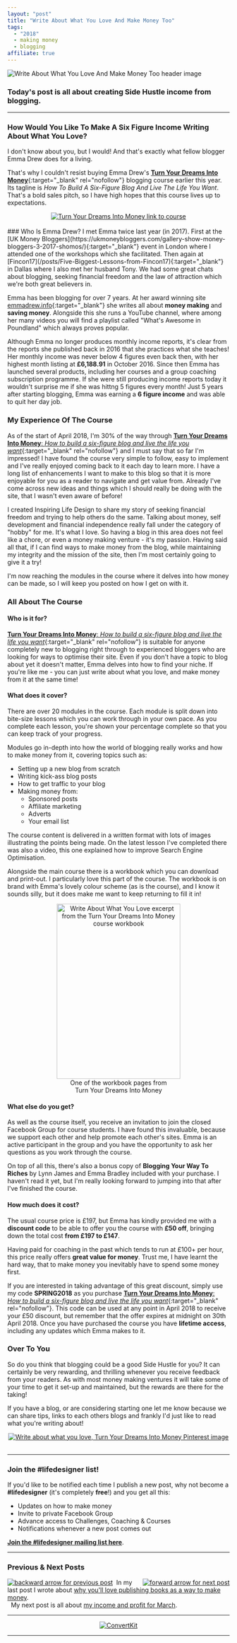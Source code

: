 ```yaml
---
layout: "post"
title: "Write About What You Love And Make Money Too"
tags:
  - "2018"
  - making money
  - blogging
affiliate: true
---
```

![Write About What You Love And Make Money Too header image](/i/2018/write-about-what-you-love-and-make-money-too.jpg)

### Today's post is all about creating Side Hustle income from blogging. 
***  

### How Would You Like To Make A Six Figure Income Writing About What You Love?
I don't know about you, but I would! And that's exactly what fellow blogger Emma Drew does for a living.

That's why I couldn't resist buying Emma Drew's [**Turn Your Dreams Into Money**](http://bit.ly/turnyourdreamsintomoney){:target="_blank" rel="nofollow"} blogging course earlier this year. Its tagline is *How To Build A Six-Figure Blog And Live The Life You Want*. That's a bold sales pitch, so I have high hopes that this course lives up to expectations. 
<br>
<!-- START ADVERTISER: Turn Your Dreams Into Money -->
<center>
<a href="http://bit.ly/turnyourdreamsintomoney" target="_blank"><img src='/aff/turn-your-dreams-into-money-728x90.png' alt='Turn Your Dreams Into Money link to course' /></a>
</center>
<!-- END ADVERTISER: Turn Your Dreams Into Money -->
<br>
### Who Is Emma Drew?
I met Emma twice last year (in 2017). First at the [UK Money Bloggers](https://ukmoneybloggers.com/gallery-show-money-bloggers-3-2017-shomos/){:target="_blank"} event in London where I attended one of the workshops which she facilitated. Then again at [Fincon17](/posts/Five-Biggest-Lessons-from-Fincon17){:target="_blank"} in Dallas where I also met her husband Tony. We had some great chats about blogging, seeking financial freedom and the law of attraction which we're both great believers in.

Emma has been blogging for over 7 years. At her award winning site [emmadrew.info](https://emmadrew.info/){:target="_blank"} she writes all about **money making** and **saving money**. Alongside this she runs a YouTube channel, where among her many videos you will find a playlist called "What's Awesome in Poundland" which always proves popular.

Although Emma no longer produces monthly income reports, it's clear from the reports she published back in 2016 that she practices what she teaches! Her monthly income was never below 4 figures even back then, with her highest month listing at **£6,188.91** in October 2016. Since then Emma has launched several products, including her courses and a group coaching subscription programme. If she were still producing income reports today it wouldn't surprise me if she was hittng 5 figures every month! Just 5 years after starting blogging, Emma was earning a **6 figure income** and was able to quit her day job.

### My Experience Of The Course
As of the start of April 2018, I'm 30% of the way through [**Turn Your Dreams Into Money**: *How to build a six-figure blog and live the life you want*](http://bit.ly/turnyourdreamsintomoney){:target="_blank" rel="nofollow"} and I must say that so far I'm impressed! I have found the course very simple to follow, easy to implement and I've really enjoyed coming back to it each day to learn more. I have a long list of enhancements I want to make to this blog so that it is more enjoyable for you as a reader to navigate and get value from. Already I've come across new ideas and things which I should really be doing with the site, that I wasn't even aware of before!

I created Inspiring Life Design to share my story of seeking financial freedom and trying to help others do the same. Talking about money, self development and financial independence really fall under the category of "hobby" for me. It's what I love. So having a blog in this area does not feel like a chore, or even a money making venture - it's my passion. Having said all that, if I can find ways to make money from the blog, while maintaining my integrity and the mission of the site, then I'm most certainly going to give it a try!

I'm now reaching the modules in the course where it delves into how money can be made, so I will keep you posted on how I get on with it.

### All About The Course

#### Who is it for?
[**Turn Your Dreams Into Money**: *How to build a six-figure blog and live the life you want*](http://bit.ly/turnyourdreamsintomoney){:target="_blank" rel="nofollow"} is suitable for anyone completely new to blogging right through to experienced bloggers who are looking for ways to optimise their site. Even if you don't have a topic to blog about yet it doesn't matter, Emma delves into how to find your niche. If you're like me - you can just write about what you love, and make money from it at the same time!


#### What does it cover?
There are over 20 modules in the course. Each module is split down into bite-size lessons which you can work through in your own pace. As you complete each lesson, you're shown your percentage complete so that you can keep track of your progress.

Modules go in-depth into how the world of blogging really works and how to make money from it, covering topics such as:

- Setting up a new blog from scratch
- Writing kick-ass blog posts
- How to get traffic to your blog
- Making money from:
  - Sponsored posts
  - Affiliate marketing
  - Adverts
  - Your email list

The course content is delivered in a written format with lots of images illustrating the points being made. On the latest lesson I've completed there was also a video, this one explained how to improve Search Engine Optimisation.

Alongside the main course there is a workbook which you can download and print-out. I particularly love this part of the course. The workbook is on brand with Emma's lovely colour scheme (as is the course), and I know it sounds silly, but it does make me want to keep returning to fill it in!
<center>
<figure>
    <img src='/i/2018/write-about-what-you-love-and-make-money-too-2.jpg' alt='Write About What You Love excerpt from the Turn Your Dreams Into Money course workbook' style='width: 280px; height: 396px;' />
    <figcaption>One of the workbook pages from<br>Turn Your Dreams Into Money</figcaption>
</figure>
</center>

#### What else do you get?
As well as the course itself, you receive an invitation to join the closed Facebook Group for course students. I have found this invaluable, because we support each other and help promote each other's sites. Emma is an active participant in the group and you have the opportunity to ask her questions as you work through the course.

On top of all this, there's also a bonus copy of **Blogging Your Way To Riches** by Lynn James and Emma Bradley included with your purchase. I haven't read it yet, but I'm really looking forward to jumping into that after I've finished the course.

#### How much does it cost?
The usual course price is £197, but Emma has kindly provided me with a **discount code** to be able to offer you the course with **£50 off**, bringing down the total cost **from £197 to £147**. 

Having paid for coaching in the past which tends to run at £100+ per hour, this price really offers **great value for money**. Trust me, I have learnt the hard way, that to make money you inevitably have to spend some money first.

If you are interested in taking advantage of this great discount, simply use my code **SPRING2018** as you purchase [**Turn Your Dreams Into Money**: *How to build a six-figure blog and live the life you want*](http://bit.ly/turnyourdreamsintomoney){:target="_blank" rel="nofollow"}. This code can be used at any point in April 2018 to receive your £50 discount, but remember that the offer expires at midnight on 30th April 2018. Once you have purchased the course you have **lifetime access**, including any updates which Emma makes to it.

### Over To You
So do you think that blogging could be a good Side Hustle for you? It can certainly be very rewarding, and thrilling whenever you receive feedback from your readers. As with most money making ventures it will take some of your time to get it set-up and maintained, but the rewards are there for the taking!

If you have a blog, or are considering starting one let me know because we can share tips, links to each others blogs and frankly I'd just like to read what you're writing about!
<br>
<!-- START ADVERTISER: Turn Your Dreams Into Money -->
<center>
<a href="http://bit.ly/turnyourdreamsintomoney" target="_blank"><img src='/i/2018/write-about-what-you-love-and-make-money-too-pin.png' alt='Write about what you love, Turn Your Dreams Into Money Pinterest image' /></a>
</center>
<!-- END ADVERTISER: Turn Your Dreams Into Money -->
<br>

***

### Join the #lifedesigner list!

If you'd like to be notified each time I publish a new post, why not become a <b>#lifedesigner</b> (it's completely <b>free</b>!) and you get all this:

- Updates on how to make money
- Invite to private Facebook Group
- Advance access to Challenges, Coaching & Courses
- Notifications whenever a new post comes out

[**Join the #lifedesigner mailing list here**](/signup/signup_page).

***

### Previous & Next Posts

<a href="/posts/5-money-making-reasons-to-publish-books" style="float: left"><img src='/i/backward.png' alt='backward arrow for previous post' /></a> &nbsp;
<a href="/posts/march-2018-income-report.html" style="float: right"><img src='/i/forward.png' alt='forward arrow for next post' /></a>
In my last post I wrote about [why you'll love publishing books as a way to make money](/posts/5-money-making-reasons-to-publish-books).<br>
&nbsp;&nbsp;My next post is all about [my income and profit for March](/posts/march-2018-income-report.html).

***

<!-- START ADVERTISER: Convertkit 2 -->
<center>
<a href="https://mbsy.co/convertkit/40613041" target="_blank" style="outline:none;border:none;"><img src="https://ambassador-api.s3.amazonaws.com/uploads/marketing/11256/2018_08_17_17_08_28.png" alt="ConvertKit" border="0" /></a>
</center>
<!-- END ADVERTISER: Convertkit 2 -->

***


